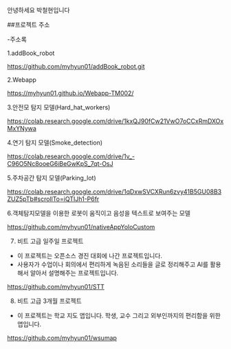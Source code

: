 안녕하세요 박철현입니다

##프로젝트 주소

-주소록 

 1.addBook_robot
 
https://github.com/myhyun01/addBook_robot.git

 2.Webapp
 
 https://myhyun01.github.io/Webapp-TM002/

 3.안전모 탐지 모델(Hard_hat_workers)

https://colab.research.google.com/drive/1kxQJ90fCw21VwO7oCCxRmDXOxMxYNywa

 4.연기 탐지 모델(Smoke_detection)

 https://colab.research.google.com/drive/1v_-C96O5Nc8ooeG6iBeGwKpS_7qt-OsJ

5.주차공간 탐지 모델(Parking_lot)

https://colab.research.google.com/drive/1qDxwSVCXRun6zvy41B5GU08B3ZUZ5pTb#scrollTo=iQTIJh1-P6fr

6.객체탐지모델을 이용한 로봇이 움직이고 음성을 텍스트로 보여주는 모델

https://github.com/myhyun01/nativeAppYoloCustom

7. 비트 고급 일주일 프로젝트
- 이 프로젝트는 오픈소스 경진 대회에 나간 프로젝트입니다.
- 사용자가 수업이나 회의에서 편리하게 녹음된 소리들을 글로 정리해주고 AI를 활용해서 알아서 설명해주는 프로젝트입니다.

https://github.com/myhyun01/STT

8. 비트 고급 3개월 프로젝트
- 이 프로젝트는 학교 지도 앱입니다. 학생, 교수 그리고 외부인까지의 편리함을 위한 앱입니다.

https://github.com/myhyun01/wsumap
